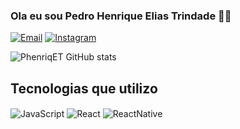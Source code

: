 ### Ola eu sou Pedro Henrique Elias Trindade 👋🏿

[![Email](https://img.shields.io/badge/Gmail-D14836?style=for-the-badge&logo=gmail&logoColor=white)](pedrohenriqueeliastrindade1@gmail.com)
[![Instagram](https://img.shields.io/badge/Instagram-E4405F?style=for-the-badge&logo=instagram&logoColor=white)](https://www.instagram.com/pedrao.png/)

![PhenriqET GitHub stats](https://github-readme-stats.vercel.app/api?username=PhenriqET&show_icons=true&theme=dark)

## Tecnologias que utilizo
<div style="display: inline_block><br/>
  
  <img align='center' alt="html5" src="https://img.shields.io/badge/HTML5-E34F26?style=for-the-badge&logo=html5&logoColor=white" />
  <img align='center' alt="JavaScript" src="https://img.shields.io/badge/JavaScript-323330?style=for-the-badge&logo=javascript&logoColor=F7DF1E" />
  <img align='center' alt="React" src="https://img.shields.io/badge/React-20232A?style=for-the-badge&logo=react&logoColor=61DAFB" />
  <img align='center' alt="ReactNative" src="https://img.shields.io/badge/React_Native-20232A?style=for-the-badge&logo=react&logoColor=61DAFB" />
  
</div>

